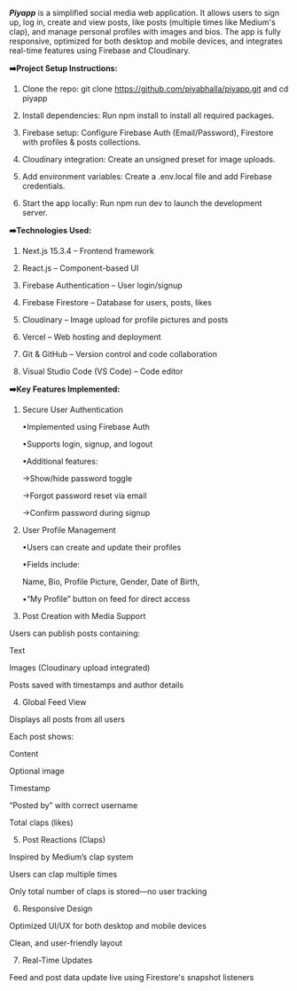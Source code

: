 ***Piyapp*** is a simplified social media web application. It allows users to sign up, log in, create and view posts, like posts (multiple times like Medium's clap), and manage personal profiles with images and bios. The app is fully responsive, optimized for both desktop and mobile devices, and integrates real-time features using Firebase and Cloudinary.


**➡️Project Setup Instructions:**

1. Clone the repo:
git clone https://github.com/piyabhalla/piyapp.git and cd piyapp

2. Install dependencies:
Run npm install to install all required packages.

3. Firebase setup:
Configure Firebase Auth (Email/Password), Firestore with profiles & posts collections.

4. Cloudinary integration:
Create an unsigned preset for image uploads.

5. Add environment variables:
Create a .env.local file and add Firebase credentials.

6. Start the app locally:
Run npm run dev to launch the development server.

**➡️Technologies Used:**

1. Next.js 15.3.4 – Frontend framework

2. React.js – Component-based UI

3. Firebase Authentication – User login/signup

4. Firebase Firestore – Database for users, posts, likes

5. Cloudinary – Image upload for profile pictures and posts

6. Vercel – Web hosting and deployment

7. Git & GitHub – Version control and code collaboration

8. Visual Studio Code (VS Code) – Code editor


**➡️Key Features Implemented:**

1. Secure User Authentication

   •Implemented using Firebase Auth

   •Supports login, signup, and logout

   •Additional features:

     →Show/hide password toggle
  
     →Forgot password reset via email
  
     →Confirm password during signup


2. User Profile Management

   •Users can create and update their profiles

   •Fields include:

     Name, Bio, Profile Picture, Gender, Date of Birth,

   •“My Profile” button on feed for direct access


4. Post Creation with Media Support

Users can publish posts containing:

Text

Images (Cloudinary upload integrated)


Posts saved with timestamps and author details


4. Global Feed View

Displays all posts from all users

Each post shows:

Content

Optional image

Timestamp

“Posted by” with correct username

Total claps (likes)


5. Post Reactions (Claps)

Inspired by Medium’s clap system

Users can clap multiple times

Only total number of claps is stored—no user tracking


6. Responsive Design

Optimized UI/UX for both desktop and mobile devices

Clean, and user-friendly layout


7. Real-Time Updates

Feed and post data update live using Firestore's snapshot listeners
